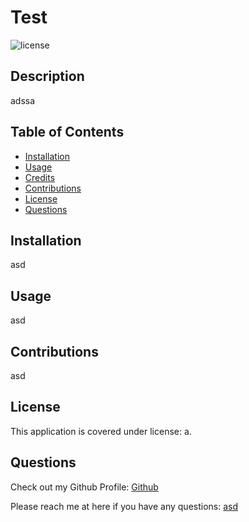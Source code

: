 # Test
![license](https://img.shields.io/badge/License-a-blue)

## Description

adssa

## Table of Contents 

- [Installation](#installation)
- [Usage](#usage)
- [Credits](#credits)
- [Contributions](#contributions)
- [License](#license)
- [Questions](#questions)

## Installation

asd

## Usage

asd

## Contributions

asd

## License

This application is covered under license: a.
  

## Questions

Check out my Github Profile: [Github](https://github.com/asd)

Please reach me at here if you have any questions: [asd](asd)

